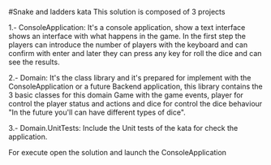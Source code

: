#Snake and ladders kata
This solution is composed of 3 projects

1.- ConsoleApplication: It's a console application, show a text interface shows an interface with what happens in the game. 
						In the first step the players can introduce the number of players with the keyboard and can confirm with enter and
						later they can press any key for roll the dice and can see the results.
						
2.- Domain: It's the class library and it's prepared for implement with the ConsoleApplication or a future Backend application, this library contains
			the 3 basic classes for this domain Game with the game events, player for control the player status and actions and dice for control the dice behaviour "In the future you'll can have different types of dice".
			
3.- Domain.UnitTests: Include the Unit tests of the kata for check the application.

For execute open the solution and launch the ConsoleApplication 